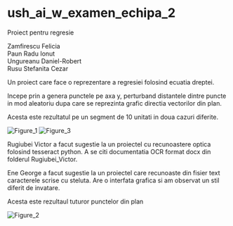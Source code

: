 # ush_ai_w_examen_echipa_2
Proiect pentru regresie

Zamfirescu Felicia <br/>
Paun Radu Ionut <br/>
Ungureanu Daniel-Robert <br/>
Rusu Stefanita Cezar <br/>

Un proiect care face o reprezentare a regresiei folosind ecuatia dreptei.

Incepe prin a genera punctele pe axa y, perturband distantele dintre puncte in mod aleatoriu dupa care se reprezinta grafic directia vectorilor din plan.

Acesta este rezultatul pe un segment de 10 unitati in doua cazuri diferite.

![Figure_1](https://user-images.githubusercontent.com/72442707/215260771-56680f02-b90b-4af8-b834-6709044fe928.png)
![Figure_3](https://user-images.githubusercontent.com/72442707/215260902-75f65dc5-c859-4ef3-9a4b-8e9a0d89417c.png)


Rugiubei Victor a facut sugestie la un proiectel cu recunoastere optica folosind tesseract python. A se citi documentatia OCR format docx din folderul Rugiubei_Victor.

Ene George a facut sugestie la un proiectel care recunoaste din fisier text caracterele scrise cu steluta. Are o interfata grafica si am observat un stil diferit de invatare.

Acesta este rezultaul tuturor punctelor din plan

![Figure_2](https://user-images.githubusercontent.com/72442707/215260899-29ca62ad-d52b-4f57-b5dc-d5cc80a5696b.png)
